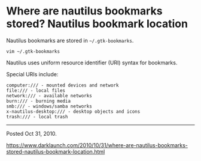 # Where are nautilus bookmarks stored? Nautilus bookmark location

Nautilus bookmarks are stored in `~/.gtk-bookmarks`.

```
vim ~/.gtk-bookmarks
```

Nautilus uses uniform resource identifier (URI) syntax for bookmarks.

Special URIs include:

```
computer:/// - mounted devices and network
file:/// - local files
network:/// - available networks
burn:/// - burning media
smb:/// - windows/samba networks
x-nautilus-desktop:/// - desktop objects and icons
trash:/// - local trash
```

---

Posted Oct 31, 2010.

https://www.darklaunch.com/2010/10/31/where-are-nautilus-bookmarks-stored-nautilus-bookmark-location.html